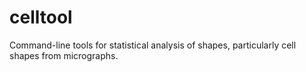 celltool
========

Command-line tools for statistical analysis of shapes, particularly cell shapes from micrographs.
